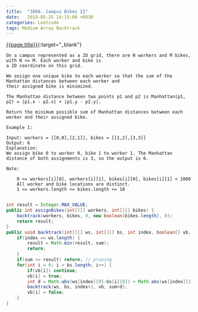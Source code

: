 ```yaml
---
title:  "1066. Campus Bikes II"
date:   2019-05-25 14:15:00 +0930
categories: Leetcode
tags: Medium Array Backtrack
---
```


[{{page.title}}](https://leetcode.com/problems/campus-bikes-ii/){:target="_blank"}

    On a campus represented as a 2D grid, there are N workers and M bikes, with N <= M. Each worker and bike is
    a 2D coordinate on this grid.

    We assign one unique bike to each worker so that the sum of the Manhattan distances between each worker and
    their assigned bike is minimized.

    The Manhattan distance between two points p1 and p2 is Manhattan(p1, p2) = |p1.x - p2.x| + |p1.y - p2.y|.

    Return the minimum possible sum of Manhattan distances between each worker and their assigned bike.

    Example 1:

    Input: workers = [[0,0],[2,1]], bikes = [[1,2],[3,3]]
    Output: 6
    Explanation:
    We assign bike 0 to worker 0, bike 1 to worker 1. The Manhattan distance of both assignments is 3, so the output is 6.

    Note:

        0 <= workers[i][0], workers[i][1], bikes[i][0], bikes[i][1] < 1000
        All worker and bike locations are distinct.
        1 <= workers.length <= bikes.length <= 10

```java

int result = Integer.MAX_VALUE;
public int assignBikes(int[][] workers, int[][] bikes) {
    backtrack(workers, bikes, 0, new boolean[bikes.length], 0);
    return result;
}
public void backtrack(int[][] ws, int[][] bs, int index, boolean[] vb, int sum) {
    if(index == ws.length) {
        result = Math.min(result, sum);
        return;
    }
    if(sum >= result) return; // pruning
    for(int i = 0; i < bs.length; i++) {
        if(vb[i]) continue;
        vb[i] = true;
        int d = Math.abs(ws[index][0]-bs[i][0]) + Math.abs(ws[index][1]-bs[i][1]);
        backtrack(ws, bs, index+1, vb, sum+d);
        vb[i] = false;
    }
}
```
